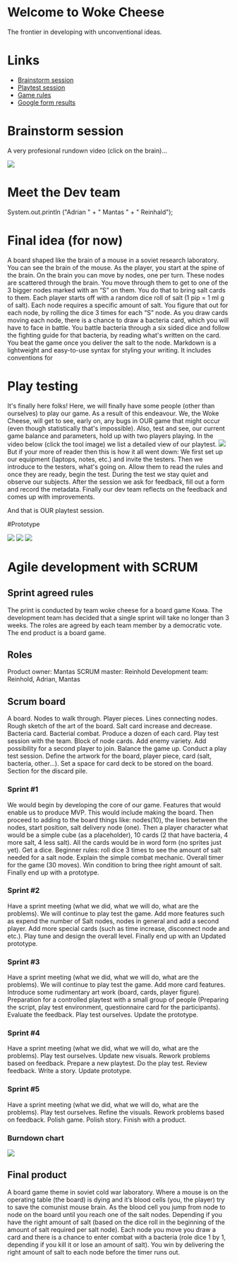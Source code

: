 # Welcome to Woke Cheese

The frontier in developing with unconventional ideas.

# Links

- [Brainstorm session](https://docs.google.com/document/d/1v_YqhuL_JigFlTvqzTrozEMlxsVkovGHr2SOD8H0SxA/edit?usp=sharing)
- [Playtest session](https://docs.google.com/document/d/1v_YqhuL_JigFlTvqzTrozEMlxsVkovGHr2SOD8H0SxA/edit?usp=sharing)
- [Game rules](https://docs.google.com/document/d/1h2HSlbT01QEUg0l2XOpRhuNhdml_wu0pCVPpTSUgkls/edit?usp=sharing)
- [Google form results](https://docs.google.com/forms/d/e/1FAIpQLSc-nc60IMnQv_l1Q0nfKf76z2vP1R8Q0bBNfrAEeiBgZNy-BA/viewform)

# Brainstorm session

A very profesional rundown video (click on the brain)...

[![](https://i.imgur.com/0tJhXQk.jpeg)](https://www.youtube.com/watch?v=Sm_Ofe0qc5M)

# Meet the Dev team
System.out.println ("Adrian " + " Mantas " + " Reinhald");

# Final idea (for now)

A board shaped like the brain of a mouse in a soviet research laboratory. You can see the brain of the mouse. As the player, you start at the spine of the brain. On the brain you can move by nodes, one per turn. These nodes are scattered through the brain. You move through them to get to one of the 3 bigger nodes marked with an “S” on them. You do that to bring salt cards to them. Each player starts off with a random dice roll of salt (1 pip = 1 ml g of salt). Each node requires a specific amount of salt. You figure that out for each node, by rolling the dice 3 times for each “S” node. As you draw cards moving each node, there is a chance to draw a bacteria card, which you will have to face in battle. You battle bacteria through a six sided dice and follow the fighting guide for that bacteria, by reading what's written on the card. You beat the game once you deliver the salt to the node.
Markdown is a lightweight and easy-to-use syntax for styling your writing. It includes conventions for

# Play testing
It's finally here folks! Here, we will finally have some people (other than ourselves) to play our game. As a result of this endeavour. We, the Woke Cheese, will get to see, early on, any bugs in OUR game that might occur (even though statistically that's impossible). Also, test and see, our current game balance and parameters, hold up with two players playing. In the video below (click the tool image) we list a detailed view of our playtest. 
[![](https://imgur.com/cuRS9dO.jpeg)](https://www.youtube.com/watch?v=g7EVKD4HF4U&feature=youtu.be)
But if your more of reader then this is how it all went down:
We first set up our equipment (laptops, notes, etc.) and invite the testers.
Then we introduce to the testers, what's going on. Allow them to read the rules and once they are ready, begin the test.
During the test we stay quiet and observe our subjects.
After the session we ask for feedback, fill out a form and record the metadata.
Finally our dev team reflects on the feedback and comes up with improvements.

And that is OUR playtest session.

#Prototype

![](https://imgur.com/OdysQMv.jpeg)
![](https://imgur.com/fcd0Ck6.jpeg)
![](https://imgur.com/fVgSQx8.jpeg)

# Agile development with SCRUM

## Sprint agreed rules
The print is conducted by team woke cheese for a board game Кома. The development team has decided that a single sprint will take no longer than 3 weeks. The roles are agreed by each team member by a democratic vote. The end product is a board game.

## Roles
Product owner: Mantas
SCRUM master: Reinhold
Development team: Reinhold, Adrian, Mantas

## Scrum board
A board. Nodes to walk through. Player pieces. Lines connecting nodes. Rough sketch of the art of the board. Salt card increase and decrease. Bacteria card. Bacterial combat. Produce a dozen of each card. Play test session with the team. Block of node cards. Add enemy variety. Add possibility for a second player to join. Balance the game up. Conduct a play test session. Define the artwork for the board, player piece, card (salt, bacteria, other…). Set a space for card deck to be stored on the board. Section for the discard pile. 

### Sprint #1
We would begin by developing the core of our game. Features that would enable us to produce MVP. This would include making the board. Then proceed to adding to the board things like: nodes(10), the lines between the nodes, start position, salt delivery node (one). Then a player character what would be a simple cube (as a placeholder), 10 cards (2 that have bacteria, 4 more salt, 4 less salt). All the cards would be in word form (no sprites just yet). Get a dice. Beginner rules: roll dice 3 times to see the amount of salt needed for a salt node. Explain the simple combat mechanic. Overall timer for the game (30 moves). Win condition to bring thee right amount of salt. Finally end up with a prototype.

### Sprint #2
Have a sprint meeting (what we did, what we will do, what are the problems). We will continue to play test the game. Add more features such as expend the number of Salt nodes, nodes in general and add a second player. Add more special cards (such as time increase, disconnect node and etc.). Play tune and design the overall level. Finally end up with an Updated prototype.

### Sprint #3
Have a sprint meeting (what we did, what we will do, what are the problems). We will continue to play test the game. Add more card features. Introduce some rudimentary art work (board, cards, player figure). Preparation for a controlled playtest with a small group of people (Preparing the script, play test environment, questionnaire card for the participants). Evaluate the feedback. Play test ourselves. Update the prototype.

### Sprint #4
Have a sprint meeting (what we did, what we will do, what are the problems). Play test ourselves. Update new visuals. Rework problems based on feedback. Prepare a new playtest. Do the play test. Review feedback. Write a story. Update prototype.

### Sprint #5
Have a sprint meeting (what we did, what we will do, what are the problems). Play test ourselves. Refine the visuals. Rework problems based on feedback. Polish game. Polish story. Finish with a product.

### Burndown chart

![](https://imgur.com/tm6z45p.jpeg)

## Final product
A board game theme in soviet cold war laboratory. Where a mouse is on the operating table (the board) is dying and it’s blood cells (you, the player) try to save the comunist mouse brain. As the blood cell you jump from node to node on the board until you reach one of the salt nodes. Depending if you have the right amount of salt (based on the dice roll in the beginning of the amount of salt required per  salt node). Each node you move you draw a card and there is a chance to enter combat with a bacteria (role dice 1 by 1, depending if you kill it or lose an amount of salt). You win by delivering the right amount of salt to each node before the timer runs out.
